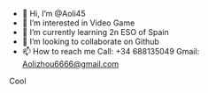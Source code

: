 - 👋 Hi, I’m @Aoli45
- 👀 I’m interested in Video Game
- 🌱 I’m currently learning 2n ESO of Spain
- 💞️ I’m looking to collaborate on Github
- 📫 How to reach me Call: +34 688135049 Gmail: Aolizhou6666@gmail.com
<!---
Aoli45/Aoli45 is a ✨ special ✨ repository because its `README.md` (this file) appears on your GitHub profile.
You can click the Preview link to take a look at your changes.
---> Cool
